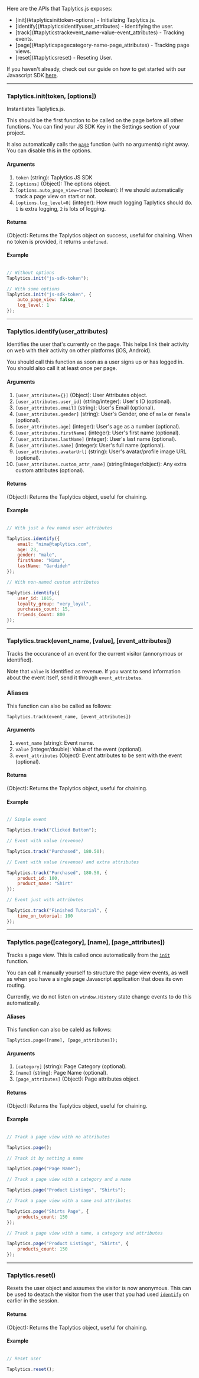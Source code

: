 Here are the APIs that Taplytics.js exposes:

<ul class="contents-table">
    <li>[init](#taplyticsinittoken-options) - Initializing Taplytics.js.</li>
    <li>[identify](#taplyticsidentifyuser_attributes) - Identifying the user.</li>
    <li>[track](#taplyticstrackevent_name-value-event_attributes) - Tracking events.</li>
    <li>[page](#taplyticspagecategory-name-page_attributes) - Tracking page views.</li>
    <li>[reset](#taplyticsreset) - Reseting User.</li>
</ul>

If you haven't already, check out our guide on how to get started with our Javascript SDK [here](https://taplytics.com/docs/javascript-sdk).


---


### Taplytics.init(token, [options])

Instantiates Taplytics.js.

This should be the first function to be called on the page before all other functions. You can find your JS SDK Key in the Settings section of your project. 

It also automatically calls the [`page`](#taplyticspagecategory-name-page_attributes) function (with no arguments) right away. You can disable this in the options.


#### Arguments

1. `token` (string): Taplytics JS SDK
2. `[options]` (Object): The options object.
3. `[options.auto_page_view=true]` (boolean): If we should automatically track a page view on start or not.
4. `[options.log_level=0]` (integer): How much logging Taplytics should do. `1` is extra logging, `2` is lots of logging.


#### Returns

(Object): Returns the Taplytics object on success, useful for chaining. When no token is provided, it returns `undefined`.


#### Example

```javascript

// Without options
Taplytics.init("js-sdk-token");

// With some options
Taplytics.init("js-sdk-token", {
    auto_page_view: false,
    log_level: 1
});

```


---


### Taplytics.identify(user_attributes)

Identifies the user that's currently on the page. This helps link their activity on web with their activity on other platforms (iOS, Android).

You should call this function as soon as a user signs up or has logged in. You should also call it at least once per page.


#### Arguments
1. `[user_attributes={}]` (Object): User Attributes object.
2. `[user_attributes.user_id]` (string/integer): User's ID (optional).
3. `[user_attributes.email]` (string): User's Email (optional).
4. `[user_attributes.gender]` (string): User's Gender, one of `male` or `female` (optional).
5. `[user_attributes.age]` (integer): User's age as a number (optional).
6. `[user_attributes.firstName]` (integer): User's first name (optional).
7. `[user_attributes.lastName]` (integer): User's last name (optional).
8. `[user_attributes.name]` (integer): User's full name (optional).
9. `[user_attributes.avatarUrl]` (string): User's avatar/profile image URL (optional).
10. `[user_attributes.custom_attr_name]` (string/integer/object): Any extra custom attributes (optional).

#### Returns

(Object): Returns the Taplytics object, useful for chaining.

#### Example

```javascript

// With just a few named user attributes

Taplytics.identify({
    email: "nima@taplytics.com",
    age: 23,
    gender: "male",
    firstName: "Nima",
    lastName: "Gardideh"
});

// With non-named custom attributes

Taplytics.identify({
    user_id: 1015,
    loyalty_group: "very_loyal",
    purchases_count: 15,
    friends_Count: 800
});

```


---


### Taplytics.track(event_name, [value], [event_attributes])

Tracks the occurance of an event for the current visitor (annonymous or identified). 

Note that `value` is identified as revenue. If you want to send information about the event itself, send it through `event_attributes`.

### Aliases

This function can also be called as follows:

`Taplytics.track(event_name, [event_attributes])`

#### Arguments

1. `event_name` (string): Event name.
2. `value` (integer/double): Value of the event (optional).
3. `event_attributes` (Object): Event attributes to be sent with the event (optional).

#### Returns

(Object): Returns the Taplytics object, useful for chaining.

#### Example

```javascript

// Simple event

Taplytics.track("Clicked Button");

// Event with value (revenue)

Taplytics.track("Purchased", 180.50);

// Event with value (revenue) and extra attributes

Taplytics.track("Purchased", 180.50, {
    product_id: 100,
    product_name: "Shirt"
});

// Event just with attributes

Taplytics.track("Finished Tutorial", {
    time_on_tutorial: 100
});
```


---


### Taplytics.page([category], [name], [page_attributes])

Tracks a page view. This is called once automatically from the [`init`](#taplyticsinittoken-options) function.

You can call it manually yourself to structure the page view events, as well as when you have a single page Javascript application that does its own routing.

Currently, we do not listen on `window.History` state change events to do this automatically.

#### Aliases

This function can also be caleld as follows:

`Taplytics.page([name], [page_attributes]);`

#### Arguments

1. `[category]` (string): Page Category (optional).
2. `[name]` (string): Page Name (optional).
3. `[page_attributes]` (Object): Page attributes object.

#### Returns

(Object): Returns the Taplytics object, useful for chaining.

#### Example

```javascript

// Track a page view with no attributes

Taplytics.page();

// Track it by setting a name

Taplytics.page("Page Name");

// Track a page view with a category and a name

Taplytics.page("Product Listings", "Shirts");

// Track a page view with a name and attributes

Taplytics.page("Shirts Page", {
    products_count: 150
});

// Track a page view with a name, a category and attributes

Taplytics.page("Product Listings", "Shirts", {
    products_count: 150
});

```


---


### Taplytics.reset()

Resets the user object and assumes the visitor is now anonymous. This can be used to deatach the visitor from the user that you had used [`identify`](#taplyticsidentifyuser_attributes) on earlier in the session.


#### Returns

(Object): Returns the Taplytics object, useful for chaining.

#### Example

```javascript

// Reset user

Taplytics.reset();

```
